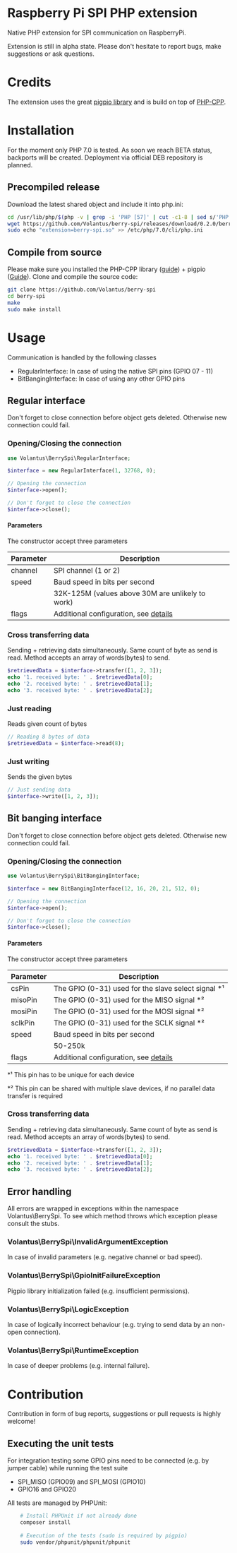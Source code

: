 # Raspberry Pi SPI PHP extension
Native PHP extension for SPI communication on RaspberryPi.

Extension is still in alpha state. Please don't hesitate to report bugs, make suggestions or ask questions.

# Credits
The extension uses the great [pigpio library](http://abyz.me.uk/rpi/pigpio/index.html) and is build on top of [PHP-CPP](http://www.php-cpp.com/).

# Installation
For the moment only PHP 7.0 is tested. As soon we reach BETA status, backports will be created.
Deployment via official DEB repository is planned.

## Precompiled release 
Download the latest shared object and include it into php.ini:
```bash
cd /usr/lib/php/$(php -v | grep -i 'PHP [57]' | cut -c1-8 | sed s/'PHP '//g | cut -c1-3)
wget https://github.com/Volantus/berry-spi/releases/download/0.2.0/berry-spi.so
sudo echo "extension=berry-spi.so" >> /etc/php/7.0/cli/php.ini
```
## Compile from source
Please make sure you installed the PHP-CPP library ([guide](http://www.php-cpp.com/documentation/install)) + pigpio ([Guide](http://abyz.me.uk/rpi/pigpio/download.html)).
Clone and compile the source code:
```bash
git clone https://github.com/Volantus/berry-spi
cd berry-spi
make
sudo make install
```


# Usage
Communication is handled by the following classes
* RegularInterface: In case of using the native SPI pins (GPIO 07 - 11)
* BitBangingInterface: In case of using any other GPIO pins

## Regular interface
Don't forget to close connection before object gets deleted.
Otherwise new connection could fail.
### Opening/Closing the connection
```PHP
use Volantus\BerrySpi\RegularInterface;

$interface = new RegularInterface(1, 32768, 0);

// Opening the connection
$interface->open();

// Don't forget to close the connection
$interface->close();
```

#### Parameters
The constructor accept three parameters

| Parameter     | Description                                                                             |
| ------------- |-----------------------------------------------------------------------------------------|
| channel       | SPI channel (1 or 2)                                                                    |
| speed         | Baud speed in bits per second                                                           |
|               | 32K-125M (values above 30M are unlikely to work)                                        |
| flags         | Additional configuration, see [details](http://abyz.me.uk/rpi/pigpio/cif.html#spiOpen)  |


### Cross transferring data
Sending + retrieving data simultaneously. Same count of byte as send is read.
Method accepts an array of words(bytes) to send.
```PHP
$retrievedData = $interface->transfer([1, 2, 3]);
echo '1. received byte: ' . $retrievedData[0];
echo '2. received byte: ' . $retrievedData[1];
echo '3. received byte: ' . $retrievedData[2];
```
### Just reading
Reads given count of bytes
```PHP
// Reading 8 bytes of data
$retrievedData = $interface->read(8);
```

### Just writing
Sends the given bytes
```PHP
// Just sending data
$interface->write([1, 2, 3]);
```

## Bit banging interface
Don't forget to close connection before object gets deleted.
Otherwise new connection could fail.
### Opening/Closing the connection
```PHP
use Volantus\BerrySpi\BitBangingInterface;

$interface = new BitBangingInterface(12, 16, 20, 21, 512, 0);

// Opening the connection
$interface->open();

// Don't forget to close the connection
$interface->close();
```

#### Parameters
The constructor accept three parameters

| Parameter     | Description                                                                              |
| ------------- |------------------------------------------------------------------------------------------|
| csPin         | The GPIO (0-31) used for the slave select signal *¹                                      |
| misoPin       | The GPIO (0-31) used for the MISO signal *²                                              |
| mosiPin       | The GPIO (0-31) used for the MOSI signal *²                                              |
| sclkPin       | The GPIO (0-31) used for the SCLK signal *²                                              |
| speed         | Baud speed in bits per second                                                            |
|               | 50-250k                                                                                  |
| flags         | Additional configuration, see [details](http://abyz.me.uk/rpi/pigpio/cif.html#bbSpiOpen) |

*¹ This pin has to be unique for each device

*² This pin can be shared with multiple slave devices, if no parallel data transfer is required


### Cross transferring data
Sending + retrieving data simultaneously. Same count of byte as send is read.
Method accepts an array of words(bytes) to send.
```PHP
$retrievedData = $interface->transfer([1, 2, 3]);
echo '1. received byte: ' . $retrievedData[0];
echo '2. received byte: ' . $retrievedData[1];
echo '3. received byte: ' . $retrievedData[2];
```

## Error handling
All errors are wrapped in exceptions within the namespace Volantus\BerrySpi.
To see which method throws which exception please consult the stubs.

### Volantus\BerrySpi\InvalidArgumentException
In case of invalid parameters (e.g. negative channel or bad speed).

### Volantus\BerrySpi\GpioInitFailureException
Pigpio library initialization failed (e.g. insufficient permissions).

### Volantus\BerrySpi\LogicException
In case of logically incorrect behaviour (e.g. trying to send data by an non-open connection).

### Volantus\BerrySpi\RuntimeException
In case of deeper problems (e.g. internal failure).

  
# Contribution
Contribution in form of bug reports, suggestions or pull requests is highly welcome!
## Executing the unit tests
For integration testing some GPIO pins need to be connected (e.g. by jumper cable) while running the test suite
 * SPI_MISO (GPIO09) and SPI_MOSI (GPIO10)
 * GPIO16 and GPIO20  

All tests are managed by PHPUnit:
```Bash
    # Install PHPUnit if not already done
    composer install
    
    # Execution of the tests (sudo is required by pigpio)
    sudo vendor/phpunit/phpunit/phpunit 
```





